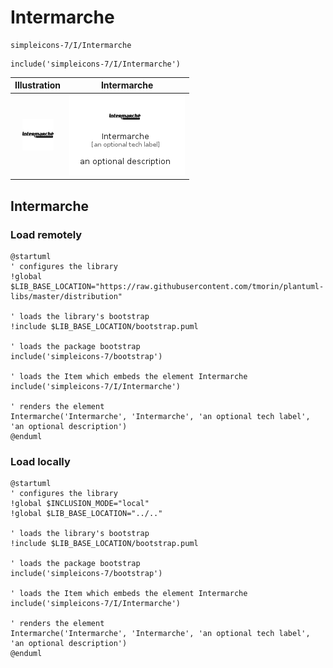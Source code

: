 # Intermarche


```text
simpleicons-7/I/Intermarche
```

```text
include('simpleicons-7/I/Intermarche')
```



| Illustration | Intermarche |
| :---: | :---: |
| ![illustration for Illustration](../../simpleicons-7/I/Intermarche.png) | ![illustration for Intermarche](../../simpleicons-7/I/Intermarche.Local.png) |




## Intermarche

### Load remotely
```plantuml
@startuml
' configures the library
!global $LIB_BASE_LOCATION="https://raw.githubusercontent.com/tmorin/plantuml-libs/master/distribution"

' loads the library's bootstrap
!include $LIB_BASE_LOCATION/bootstrap.puml

' loads the package bootstrap
include('simpleicons-7/bootstrap')

' loads the Item which embeds the element Intermarche
include('simpleicons-7/I/Intermarche')

' renders the element
Intermarche('Intermarche', 'Intermarche', 'an optional tech label', 'an optional description')
@enduml
```

### Load locally
```plantuml
@startuml
' configures the library
!global $INCLUSION_MODE="local"
!global $LIB_BASE_LOCATION="../.."

' loads the library's bootstrap
!include $LIB_BASE_LOCATION/bootstrap.puml

' loads the package bootstrap
include('simpleicons-7/bootstrap')

' loads the Item which embeds the element Intermarche
include('simpleicons-7/I/Intermarche')

' renders the element
Intermarche('Intermarche', 'Intermarche', 'an optional tech label', 'an optional description')
@enduml
```

